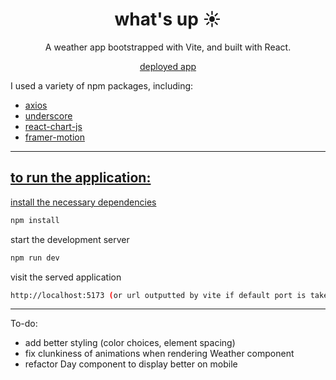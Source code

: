 <h1 align="center">
  what's up ☀️
</h1>
<p align="center">
  A weather app bootstrapped with Vite, and built with React.
</p>
<p align="center">
  <a href='https://639aafc549fdf60008a592fa--classy-hotteok-c9ecbf.netlify.app/' target='_blank'>deployed app</a>
</p>
<p>
  I used a variety of npm packages, including:
  <ul>
    <li><a href='https://www.npmjs.com/package/axios' target='_blank'>axios</></li>
    <li><a href='https://www.npmjs.com/package/underscore' target='_blank'>underscore</li>
    <li><a href='https://www.npmjs.com/package/react-chartjs-2' target='_blank'>react-chart-js</li>
    <li><a href='https://www.npmjs.com/package/framer-motion' target='_blank'>framer-motion</li>
  </ul>
</p>

 <hr></hr>

## to run the application:
  install the necessary dependencies
   ```sh
   npm install
   ```

  start the development server
   ```sh
   npm run dev
   ```

  visit the served application
  ```sh
  http://localhost:5173 (or url outputted by vite if default port is taken)
  ```
  
  <hr></hr>
  
  To-do:
  - add better styling (color choices, element spacing)
  - fix clunkiness of animations when rendering Weather component
  - refactor Day component to display better on mobile
